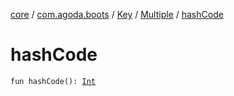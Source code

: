 [core](../../../index.md) / [com.agoda.boots](../../index.md) / [Key](../index.md) / [Multiple](index.md) / [hashCode](./hash-code.md)

# hashCode

`fun hashCode(): `[`Int`](https://kotlinlang.org/api/latest/jvm/stdlib/kotlin/-int/index.html)
